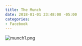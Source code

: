 ```yaml
---
title: The Munch
date: 2018-01-01 23:48:00 -05:00
categories:
- Facebook
---
```


![munch1.png](/uploads/munch1.png)